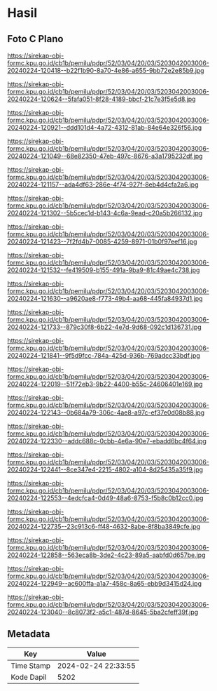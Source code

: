 # Hasil

## Foto C Plano

https://sirekap-obj-formc.kpu.go.id/cb1b/pemilu/pdpr/52/03/04/20/03/5203042003006-20240224-120418--b22f1b90-8a70-4e86-a655-9bb72e2e85b9.jpg

https://sirekap-obj-formc.kpu.go.id/cb1b/pemilu/pdpr/52/03/04/20/03/5203042003006-20240224-120624--5fafa051-8f28-4189-bbcf-21c7e3f5e5d8.jpg

https://sirekap-obj-formc.kpu.go.id/cb1b/pemilu/pdpr/52/03/04/20/03/5203042003006-20240224-120921--ddd101d4-4a72-4312-81ab-84e64e326f56.jpg

https://sirekap-obj-formc.kpu.go.id/cb1b/pemilu/pdpr/52/03/04/20/03/5203042003006-20240224-121049--68e82350-47eb-497c-8676-a3a1795232df.jpg

https://sirekap-obj-formc.kpu.go.id/cb1b/pemilu/pdpr/52/03/04/20/03/5203042003006-20240224-121157--ada4df63-286e-4f74-927f-8eb4d4cfa2a6.jpg

https://sirekap-obj-formc.kpu.go.id/cb1b/pemilu/pdpr/52/03/04/20/03/5203042003006-20240224-121302--5b5cec1d-b143-4c6a-9ead-c20a5b266132.jpg

https://sirekap-obj-formc.kpu.go.id/cb1b/pemilu/pdpr/52/03/04/20/03/5203042003006-20240224-121423--7f2fd4b7-0085-4259-8971-01b0f97eef16.jpg

https://sirekap-obj-formc.kpu.go.id/cb1b/pemilu/pdpr/52/03/04/20/03/5203042003006-20240224-121532--fe419509-b155-491a-9ba9-81c49ae4c738.jpg

https://sirekap-obj-formc.kpu.go.id/cb1b/pemilu/pdpr/52/03/04/20/03/5203042003006-20240224-121630--a9620ae8-f773-49b4-aa68-445fa84937d1.jpg

https://sirekap-obj-formc.kpu.go.id/cb1b/pemilu/pdpr/52/03/04/20/03/5203042003006-20240224-121733--879c30f8-6b22-4e7d-9d68-092c1d136731.jpg

https://sirekap-obj-formc.kpu.go.id/cb1b/pemilu/pdpr/52/03/04/20/03/5203042003006-20240224-121841--9f5d9fcc-784a-425d-936b-769adcc33bdf.jpg

https://sirekap-obj-formc.kpu.go.id/cb1b/pemilu/pdpr/52/03/04/20/03/5203042003006-20240224-122019--51f72eb3-9b22-4400-b55c-24606401e169.jpg

https://sirekap-obj-formc.kpu.go.id/cb1b/pemilu/pdpr/52/03/04/20/03/5203042003006-20240224-122143--0b684a79-306c-4ae8-a97c-ef37e0d08b88.jpg

https://sirekap-obj-formc.kpu.go.id/cb1b/pemilu/pdpr/52/03/04/20/03/5203042003006-20240224-122330--addc688c-0cbb-4e6a-90e7-ebadd6bc4f64.jpg

https://sirekap-obj-formc.kpu.go.id/cb1b/pemilu/pdpr/52/03/04/20/03/5203042003006-20240224-122441--8ce347e4-2215-4802-a104-8d25435a35f9.jpg

https://sirekap-obj-formc.kpu.go.id/cb1b/pemilu/pdpr/52/03/04/20/03/5203042003006-20240224-122553--4edcfca4-0d49-48a6-8753-f5b8c0b12cc0.jpg

https://sirekap-obj-formc.kpu.go.id/cb1b/pemilu/pdpr/52/03/04/20/03/5203042003006-20240224-122735--23c913c6-ff48-4632-8abe-8f8ba3849cfe.jpg

https://sirekap-obj-formc.kpu.go.id/cb1b/pemilu/pdpr/52/03/04/20/03/5203042003006-20240224-122858--563eca8b-3de2-4c23-89a5-aabfd0d657be.jpg

https://sirekap-obj-formc.kpu.go.id/cb1b/pemilu/pdpr/52/03/04/20/03/5203042003006-20240224-122949--ac600ffa-a1a7-458c-8a65-ebb9d3415d24.jpg

https://sirekap-obj-formc.kpu.go.id/cb1b/pemilu/pdpr/52/03/04/20/03/5203042003006-20240224-123040--8c8073f2-a5c1-487d-8645-5ba2cfeff39f.jpg


## Metadata

| Key        | Value               |
| ---------- | ------------------- |
| Time Stamp | 2024-02-24 22:33:55 |
| Kode Dapil | 5202                |



